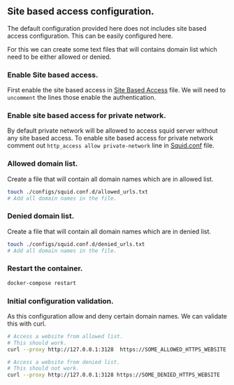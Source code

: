 ## Site based access configuration.

The default configuration provided here does not includes site based access configuration. This can be easily configured here.

For this we can create some text files that will contains domain list which need to be either allowed or denied.

### Enable Site based access.
First enable the site based access in [Site Based Access](./squid.conf.d/site-based-access.conf) file. We will need to `uncomment` the lines those enable the authentication.

### Enable site based access for private network.
By default private network will be allowed to access squid server without any site based access. To enable site based access for private network comment out `http_access allow private-network` line in [Squid.conf](./squid.conf) file.

### Allowed domain list.
Create a file that will contain all domain names which are in allowed list.
```bash
touch ./configs/squid.conf.d/allowed_urls.txt
# Add all domain names in the file.
```

### Denied domain list.
Create a file that will contain all domain names which are in denied list.
```bash
touch ./configs/squid.conf.d/denied_urls.txt
# Add all domain names in the file.
```

### Restart the container.
```bash
docker-compose restart
```

### Initial configuration validation.
As this configuration allow and deny certain domain names. We can validate this with curl.
```bash
# Access a website from allowed list.
# This should work.
curl --proxy http://127.0.0.1:3128  https://SOME_ALLOWED_HTTPS_WEBSITE

# Access a website from denied list.
# This should not work.
curl --proxy http://127.0.0.1:3128 https://SOME_DENIED_HTTPS_WEBSITE
```
